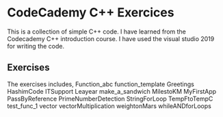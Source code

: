 # CodeCademy C++ Exercices
This is a collection of simple C++ code.
I have learned from the Codecademy C++ introduction course.
I have used the visual studio 2019 for writing the code. 

## Exercises
The exercises includes,
	Function_abc
	function_template
	Greetings
	HashimCode
	ITSupport
	Leayear
	make_a_sandwich
	MilestoKM
	MyFirstApp
	PassByReference
	PrimeNumberDetection
	StringForLoop
	TempFtoTempC
	test_func_1
	vector
	vectorMultiplication
	weightonMars
	whileANDforLoops



